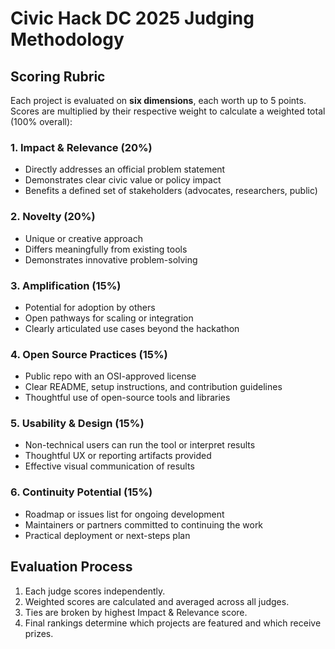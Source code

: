 # Civic Hack DC 2025 Judging Methodology

## Scoring Rubric

Each project is evaluated on **six dimensions**, each worth up to 5 points. Scores are multiplied by their respective weight to calculate a weighted total (100% overall):

### 1. Impact & Relevance (20%)

* Directly addresses an official problem statement
* Demonstrates clear civic value or policy impact
* Benefits a defined set of stakeholders (advocates, researchers, public)

### 2. Novelty (20%)

* Unique or creative approach
* Differs meaningfully from existing tools
* Demonstrates innovative problem-solving

### 3. Amplification (15%)

* Potential for adoption by others
* Open pathways for scaling or integration
* Clearly articulated use cases beyond the hackathon

### 4. Open Source Practices (15%)

* Public repo with an OSI-approved license
* Clear README, setup instructions, and contribution guidelines
* Thoughtful use of open-source tools and libraries

### 5. Usability & Design (15%)

* Non-technical users can run the tool or interpret results
* Thoughtful UX or reporting artifacts provided
* Effective visual communication of results

### 6. Continuity Potential (15%)

* Roadmap or issues list for ongoing development
* Maintainers or partners committed to continuing the work
* Practical deployment or next-steps plan

## Evaluation Process

1. Each judge scores independently.
2. Weighted scores are calculated and averaged across all judges.
3. Ties are broken by highest Impact & Relevance score.
4. Final rankings determine which projects are featured and which receive prizes.
